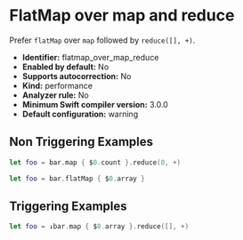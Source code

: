 # FlatMap over map and reduce

Prefer `flatMap` over `map` followed by `reduce([], +)`.

* **Identifier:** flatmap_over_map_reduce
* **Enabled by default:** No
* **Supports autocorrection:** No
* **Kind:** performance
* **Analyzer rule:** No
* **Minimum Swift compiler version:** 3.0.0
* **Default configuration:** warning

## Non Triggering Examples

```swift
let foo = bar.map { $0.count }.reduce(0, +)
```

```swift
let foo = bar.flatMap { $0.array }
```

## Triggering Examples

```swift
let foo = ↓bar.map { $0.array }.reduce([], +)
```